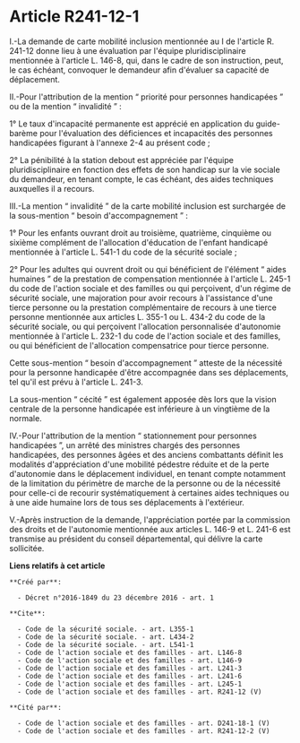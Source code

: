 # Article R241-12-1

I.-La demande de carte mobilité inclusion mentionnée au I de l'article R. 241-12 donne lieu à une évaluation par l'équipe
pluridisciplinaire mentionnée à l'article L. 146-8, qui, dans le cadre de son instruction, peut, le cas échéant, convoquer le
demandeur afin d'évaluer sa capacité de déplacement. 

II.-Pour l'attribution de la mention “ priorité pour personnes handicapées ” ou de la mention “ invalidité ” : 

1° Le taux d'incapacité permanente est apprécié en application du guide-barème pour l'évaluation des déficiences et
incapacités des personnes handicapées figurant à l'annexe 2-4 au présent code ; 

2° La pénibilité à la station debout est appréciée par l'équipe pluridisciplinaire en fonction des effets de son handicap sur
la vie sociale du demandeur, en tenant compte, le cas échéant, des aides techniques auxquelles il a recours. 

III.-La mention “ invalidité ” de la carte mobilité inclusion est surchargée de la sous-mention “ besoin d'accompagnement
” : 

1° Pour les enfants ouvrant droit au troisième, quatrième, cinquième ou sixième complément de l'allocation d'éducation de
l'enfant handicapé mentionnée à l'article L. 541-1 du code de la sécurité sociale ; 

2° Pour les adultes qui ouvrent droit ou qui bénéficient de l'élément “ aides humaines ” de la prestation de compensation
mentionnée à l'article L. 245-1 du code de l'action sociale et des familles ou qui perçoivent, d'un régime de sécurité
sociale, une majoration pour avoir recours à l'assistance d'une tierce personne ou la prestation complémentaire de recours à
une tierce personne mentionnée aux articles L. 355-1 ou L. 434-2 du code de la sécurité sociale, ou qui perçoivent
l'allocation personnalisée d'autonomie mentionnée à l'article L. 232-1 du code de l'action sociale et des familles, ou qui
bénéficient de l'allocation compensatrice pour tierce personne. 

Cette sous-mention “ besoin d'accompagnement ” atteste de la nécessité pour la personne handicapée d'être accompagnée dans
ses déplacements, tel qu'il est prévu à l'article L. 241-3. 

La sous-mention “ cécité ” est également apposée dès lors que la vision centrale de la personne handicapée est inférieure à
un vingtième de la normale. 

IV.-Pour l'attribution de la mention “ stationnement pour personnes handicapées ”, un arrêté des ministres chargés des
personnes handicapées, des personnes âgées et des anciens combattants définit les modalités d'appréciation d'une mobilité
pédestre réduite et de la perte d'autonomie dans le déplacement individuel, en tenant compte notamment de la limitation du
périmètre de marche de la personne ou de la nécessité pour celle-ci de recourir systématiquement à certaines aides techniques
ou à une aide humaine lors de tous ses déplacements à l'extérieur. 

V.-Après instruction de la demande, l'appréciation portée par la commission des droits et de l'autonomie mentionnée aux
articles L. 146-9 et L. 241-6 est transmise au président du conseil départemental, qui délivre la carte sollicitée.

**Liens relatifs à cet article**

	**Créé par**:

	  - Décret n°2016-1849 du 23 décembre 2016 - art. 1

	**Cite**:

	  - Code de la sécurité sociale. - art. L355-1
	  - Code de la sécurité sociale. - art. L434-2
	  - Code de la sécurité sociale. - art. L541-1
	  - Code de l'action sociale et des familles - art. L146-8
	  - Code de l'action sociale et des familles - art. L146-9
	  - Code de l'action sociale et des familles - art. L241-3
	  - Code de l'action sociale et des familles - art. L241-6
	  - Code de l'action sociale et des familles - art. L245-1
	  - Code de l'action sociale et des familles - art. R241-12 (V)

	**Cité par**:

	  - Code de l'action sociale et des familles - art. D241-18-1 (V)
	  - Code de l'action sociale et des familles - art. R241-12-2 (V)
